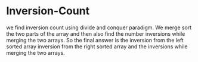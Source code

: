 # Inversion-Count

we find inversion count using divide and conquer paradigm.
We merge sort the two parts of the array and then also find 
the number inversions while merging the two arrays.
So the final answer is the inversion from the left sorted array
inversion from  the right sorted array and the inversions while 
merging the two arrays.
